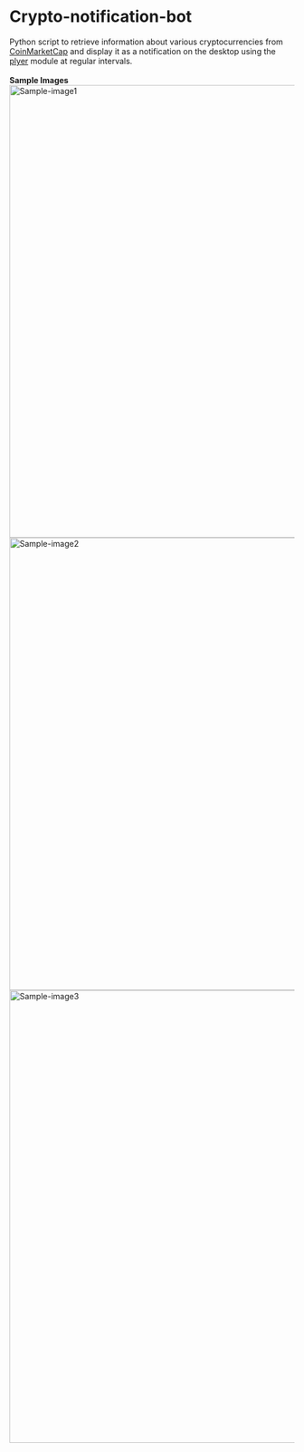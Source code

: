 # Crypto-notification-bot
Python script to retrieve information about various cryptocurrencies from [CoinMarketCap](https://coinmarketcap.com/) and display it as a notification on the desktop using the [plyer](https://plyer.readthedocs.io/en/latest/) module at regular intervals.
<br>
<br>
<b>Sample Images</b><br>
<img width="800" alt="Sample-image1" src="https://user-images.githubusercontent.com/76609501/158319761-a4f704e7-fcdb-403d-bc76-120cf3ed3a63.png">
<img width="800" alt="Sample-image2" src="https://user-images.githubusercontent.com/76609501/158319810-88cb68bc-5ff4-48f5-b6b0-5f9c75af1a99.png">
<img width="800" alt="Sample-image3" src="https://user-images.githubusercontent.com/76609501/158319821-5de087a8-90b7-450a-8f03-3a225d4b6d65.png">

